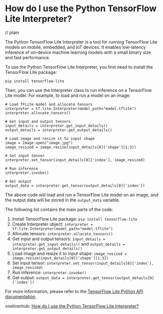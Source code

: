 # How do I use the Python TensorFlow Lite Interpreter?
// plain

The Python TensorFlow Lite Interpreter is a tool for running TensorFlow Lite models on mobile, embedded, and IoT devices. It enables low-latency inference of on-device machine learning models with a small binary size and fast performance.

To use the Python TensorFlow Lite Interpreter, you first need to install the TensorFlow Lite package:

```
pip install tensorflow-lite
```

Then, you can use the Interpreter class to run inference on a TensorFlow Lite model. For example, to load and run a model on an image:

```
# Load TFLite model and allocate tensors
interpreter = tf.lite.Interpreter(model_path="model.tflite")
interpreter.allocate_tensors()

# Get input and output tensors
input_details = interpreter.get_input_details()
output_details = interpreter.get_output_details()

# Load image and resize it to input shape
image = Image.open("image.jpg")
image_resized = image.resize(input_details[0]['shape'][1:3])

# Set input tensor
interpreter.set_tensor(input_details[0]['index'], image_resized)

# Run inference
interpreter.invoke()

# Get output
output_data = interpreter.get_tensor(output_details[0]['index'])
```

The above code will load and run a TensorFlow Lite model on an image, and the output data will be stored in the `output_data` variable.

The following list contains the main parts of the code:

1. Install TensorFlow Lite package: `pip install tensorflow-lite`
2. Create Interpreter object: `interpreter = tf.lite.Interpreter(model_path="model.tflite")`
3. Allocate tensors: `interpreter.allocate_tensors()`
4. Get input and output tensors: `input_details = interpreter.get_input_details()` and `output_details = interpreter.get_output_details()`
5. Load image and resize it to input shape: `image_resized = image.resize(input_details[0]['shape'][1:3])`
6. Set input tensor: `interpreter.set_tensor(input_details[0]['index'], image_resized)`
7. Run inference: `interpreter.invoke()`
8. Get output: `output_data = interpreter.get_tensor(output_details[0]['index'])`

For more information, please refer to the [TensorFlow Lite Python API documentation](https://www.tensorflow.org/lite/api_docs/python/tflite).

onelinerhub: [How do I use the Python TensorFlow Lite Interpreter?](https://onelinerhub.com/python-tensorflow/how-do-i-use-the-python-tensorflow-lite-interpreter)